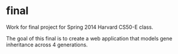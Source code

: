 final
=====

Work for final project for Spring 2014 Harvard CS50-E class.

The goal of this final is to create a web application that models gene inheritance across 4 generations.

